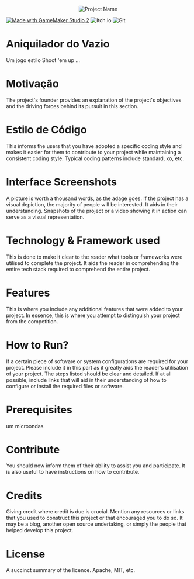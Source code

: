 <p align="center">
  <img src="../.github/example.png" alt="Project Name">
</p>

[![Made with GameMaker Studio 2](https://img.shields.io/badge/Made%20with-GameMaker_Studio_2-000000.svg?style=for-the-badge&logo=data%3Aimage%2Fpng%3Bbase64%2CiVBORw0KGgoAAAANSUhEUgAAAA4AAAAOCAMAAAAolt3jAAAAZlBMVEX%2F%2F%2F%2F%2F%2F%2F%2F%2F%2F%2F%2F%2F%2F%2F%2F%2F%2F%2F%2F%2F%2F%2F%2F%2F%2F%2F%2F%2F%2F%2F%2F%2F%2F%2F%2F%2F%2F%2F%2F%2F%2F%2F%2F%2F%2F%2F%2F%2F%2F%2F%2F%2F%2F%2F%2F%2F%2F%2F%2F%2F%2F%2F%2F%2F%2F%2F%2F%2F%2F%2F%2F%2F%2F%2F%2F%2F%2F%2F%2F%2F%2F%2F%2F%2F%2F%2F%2F%2F%2F%2F%2F%2F%2F%2F%2F%2F%2F%2F%2F%2F%2F%2F%2F%2F%2F%2F%2F%2F%2F%2F%2F%2F%2F%2F%2F%2F%2F%2F%2F%2F%2F%2F%2F%2F%2F%2F%2F%2F%2F%2F%2F%2F%2F%2F%2BrG8stAAAAIXRSTlMABg0OFBkfcn1%2Bf4CBgoOFhoeIiouWmNDa5ebp8PX2%2B%2F6o6Vq%2BAAAAY0lEQVR42k2OWQ6AIAwFn%2BIOioobrnD%2FS4o0EeanmQxNAdErRFTWtsFq6%2BiiZozz0CSnTjYBwo0RkF8DWDLf51Ni9K%2FYdq0Fy3KAfzk97M7goK1F%2F4rGH9Kk1OlboQtEDIrmC%2BU3CVxTr%2FRMAAAAAElFTkSuQmCC)](https://www.yoyogames.com/gamemaker)
![Itch.io](https://img.shields.io/badge/Itch-%23FF0B34.svg?style=for-the-badge&logo=Itch.io&logoColor=white)
![Git](https://img.shields.io/badge/git-%23F05033.svg?style=for-the-badge&logo=git&logoColor=white)

# Aniquilador do Vazio

Um jogo estilo Shoot 'em up ...

# Motivação
The project's founder provides an explanation of the project's objectives and the driving forces behind its pursuit in this section.

# Estilo de Código
This informs the users that you have adopted a specific coding style and makes it easier for them to contribute to your project while maintaining a consistent coding style. Typical coding patterns include standard, xo, etc.

# Interface Screenshots
A picture is worth a thousand words, as the adage goes. If the project has a visual depiction, the majority of people will be interested. It aids in their understanding. Snapshots of the project or a video showing it in action can serve as a visual representation.

# Technology & Framework used
This is done to make it clear to the reader what tools or frameworks were utilised to complete the project. It aids the reader in comprehending the entire tech stack required to comprehend the entire project.

# Features
This is where you include any additional features that were added to your project. In essence, this is where you attempt to distinguish your project from the competition.

# How to Run?
If a certain piece of software or system configurations are required for your project. Please include it in this part as it greatly aids the reader's utilisation of your project. The steps listed should be clear and detailed.  If at all possible, include links that will aid in their understanding of how to configure or install the required files or software.

# Prerequisites
um microondas

# Contribute
You should now inform them of their ability to assist you and participate. It is also useful to have instructions on how to contribute.

# Credits
Giving credit where credit is due is crucial. Mention any resources or links that you used to construct this project or that encouraged you to do so. It may be a blog, another open source undertaking, or simply the people that helped develop this project.

# License
A succinct summary of the licence. Apache, MIT, etc.
